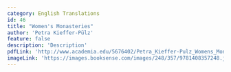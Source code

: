```yaml
---
category: English Translations
id: 46
title: "Women's Monasteries"
author: 'Petra Kieffer-Pülz'
feature: false
description: 'Description'
pdfLink: 'http://www.academia.edu/5676402/Petra_Kieffer-Pulz_Womens_Monasteries_'
imageLink: 'https://images.booksense.com/images/248/357/9781408357248.jpg'
---
```

